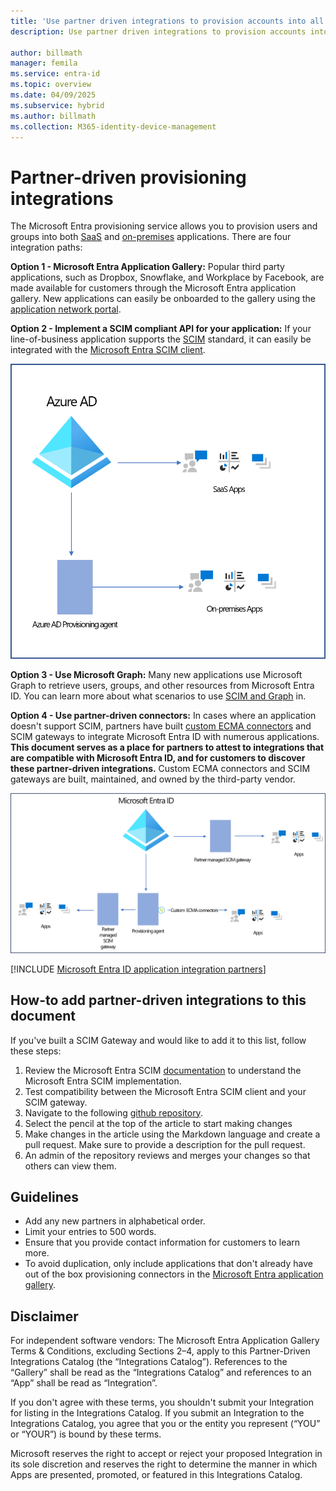 ```yaml
---
title: 'Use partner driven integrations to provision accounts into all your applications'
description: Use partner driven integrations to provision accounts into all your applications.

author: billmath
manager: femila
ms.service: entra-id
ms.topic: overview
ms.date: 04/09/2025
ms.subservice: hybrid
ms.author: billmath
ms.collection: M365-identity-device-management
---
```

# Partner-driven provisioning integrations

The Microsoft Entra provisioning service allows you to provision users and groups into both [SaaS](user-provisioning.md) and [on-premises](on-premises-scim-provisioning.md) applications. There are four integration paths:

**Option 1 - Microsoft Entra Application Gallery:**
Popular third party applications, such as Dropbox, Snowflake, and Workplace by Facebook, are made available for customers through the Microsoft Entra application gallery. New applications can easily be onboarded to the gallery using the [application network portal](~/identity/enterprise-apps/v2-howto-app-gallery-listing.md). 

**Option 2 - Implement a SCIM compliant API for your application:**
If your line-of-business application supports the [SCIM](https://aka.ms/scimoverview) standard, it can easily be integrated with the [Microsoft Entra SCIM client](use-scim-to-provision-users-and-groups.md).

   [![Diagram showing implementation of a SCIM compliant API for your application.](media/partner-driven-integrations/scim-compliant-api-1.png)](media/partner-driven-integrations/scim-compliant-api-1.png#lightbox)

**Option 3 - Use Microsoft Graph:**
Many new applications use Microsoft Graph to retrieve users, groups, and other resources from Microsoft Entra ID. You can learn more about what scenarios to use [SCIM and Graph](scim-graph-scenarios.md) in. 

**Option 4 - Use partner-driven connectors:**
In cases where an application doesn't support SCIM, partners have built [custom ECMA connectors](on-premises-custom-connector.md) and SCIM gateways to integrate Microsoft Entra ID with numerous applications. **This document serves as a place for partners to attest to integrations that are compatible with Microsoft Entra ID, and for customers to discover these partner-driven integrations.** Custom ECMA connectors and SCIM gateways are built, maintained, and owned by the third-party vendor. 


   [![Diagram showing gateways between the Microsoft Entra SCIM client and target applications.](media/partner-driven-integrations/partner-driven-connectors-1.png)](media/partner-driven-integrations/partner-driven-connectors-1.png#lightbox)


[!INCLUDE [Microsoft Entra ID application integration partners](../../includes/application-integration-partners.md)]

## How-to add partner-driven integrations to this document
If you've built a SCIM Gateway and would like to add it to this list, follow these steps: 

1. Review the Microsoft Entra SCIM [documentation](use-scim-to-provision-users-and-groups.md) to understand the Microsoft Entra SCIM implementation.
1. Test compatibility between the Microsoft Entra SCIM client and your SCIM gateway.
1. Navigate to the following [github repository](https://github.com/MicrosoftDocs/entra-docs/blob/main/docs/includes/application-integration-partners.md).
1. Select the pencil at the top of the article to start making changes
1. Make changes in the article using the Markdown language and create a pull request. Make sure to provide a description for the pull request.  
1. An admin of the repository reviews and merges your changes so that others can view them.


## Guidelines
* Add any new partners in alphabetical order.
* Limit your entries to 500 words.
* Ensure that you provide contact information for customers to learn more.
* To avoid duplication, only include applications that don't already have out of the box provisioning connectors in the [Microsoft Entra application gallery](~/identity/saas-apps/tutorial-list.md). 

## Disclaimer
For independent software vendors: The Microsoft Entra Application Gallery Terms & Conditions, excluding Sections 2–4, apply to this Partner-Driven Integrations Catalog (the “Integrations Catalog”). References to the “Gallery” shall be read as the “Integrations Catalog” and references to an “App” shall be read as “Integration”.  

If you don't agree with these terms, you shouldn't submit your Integration for listing in the Integrations Catalog. If you submit an Integration to the Integrations Catalog, you agree that you or the entity you represent (“YOU” or “YOUR”) is bound by these terms. 
 
Microsoft reserves the right to accept or reject your proposed Integration in its sole discretion and reserves the right to determine the manner in which Apps are presented, promoted, or featured in this Integrations Catalog. 
